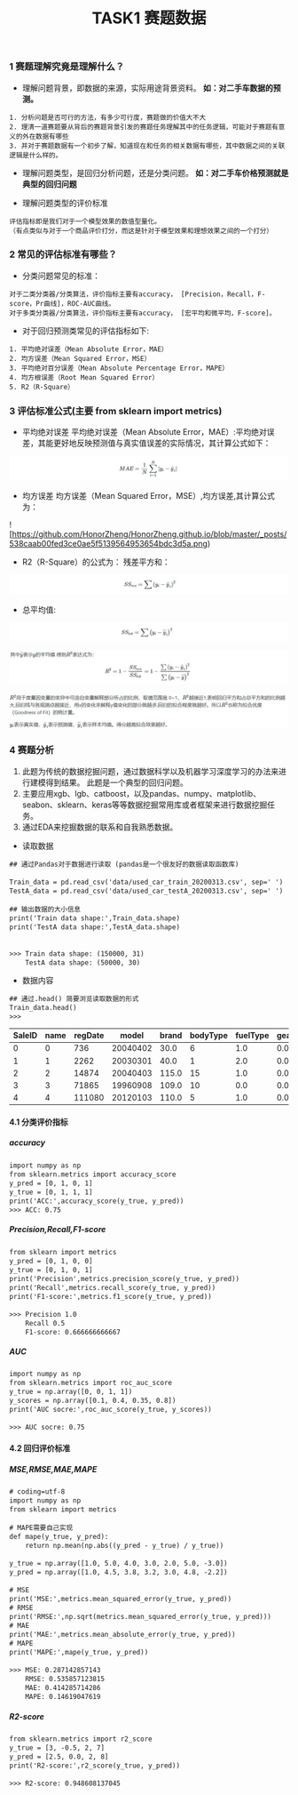 ﻿---
title:  TASK1 赛题数据
layout: post
tags: Tianchi
---


### 1 赛题理解究竟是理解什么？

* 理解问题背景，即数据的来源，实际用途背景资料。
	**如：对二手车数据的预测。**
```
1. 分析问题是否可行的方法，有多少可行度，赛题做的价值大不大 
2. 理清一道赛题要从背后的赛题背景引发的赛题任务理解其中的任务逻辑，可能对于赛题有意义的外在数据有哪些
3. 并对于赛题数据有一个初步了解，知道现在和任务的相关数据有哪些，其中数据之间的关联逻辑是什么样的。

```

* 理解问题类型，是回归分析问题，还是分类问题。
    **如：对二手车价格预测就是典型的回归问题**

* 理解问题类型的评价标准
```
评估指标即是我们对于一个模型效果的数值型量化。
（有点类似与对于一个商品评价打分，而这是针对于模型效果和理想效果之间的一个打分）
```
### 2 常见的评估标准有哪些？
* 分类问题常见的标准：
```
对于二类分类器/分类算法，评价指标主要有accuracy， [Precision，Recall，F-score，Pr曲线]，ROC-AUC曲线。
对于多类分类器/分类算法，评价指标主要有accuracy， [宏平均和微平均，F-score]。
```
* 对于回归预测类常见的评估指标如下:
```
1. 平均绝对误差（Mean Absolute Error，MAE）
2. 均方误差（Mean Squared Error，MSE）
3. 平均绝对百分误差（Mean Absolute Percentage Error，MAPE）
4. 均方根误差（Root Mean Squared Error）
5. R2（R-Square）
```

### 3 评估标准公式(主要 from sklearn import metrics)

* 平均绝对误差 平均绝对误差（Mean Absolute Error，MAE）:平均绝对误差，其能更好地反映预测值与真实值误差的实际情况，其计算公式如下：

![538caab00fed3ce0ae5f5139564953654bdc3d5a](538caab00fed3ce0ae5f5139564953654bdc3d5a.png)

* 均方误差 均方误差（Mean Squared Error，MSE）,均方误差,其计算公式为：

![https://github.com/HonorZheng/HonorZheng.github.io/blob/master/_posts/538caab00fed3ce0ae5f5139564953654bdc3d5a.png)

* R2（R-Square）的公式为： 残差平方和：


![56fa4ed7d76fd4c382e7157f1a55551706a846b8](56fa4ed7d76fd4c382e7157f1a55551706a846b8.png)

* 总平均值:

![ae65b471b244c241da52dc7d2d1a282735b8bae9](ae65b471b244c241da52dc7d2d1a282735b8bae9.png)

![6a9a380f08546083075799253650370d3e24dcf1](6a9a380f08546083075799253650370d3e24dcf1.png)

![17f336f242ee0254b3b4c5a3e5187dba24c80887](17f336f242ee0254b3b4c5a3e5187dba24c80887.png)

### 4 赛题分析

1. 此题为传统的数据挖掘问题，通过数据科学以及机器学习深度学习的办法来进行建模得到结果。
此题是一个典型的回归问题。
2. 主要应用xgb、lgb、catboost，以及pandas、numpy、matplotlib、seabon、sklearn、keras等等数据挖掘常用库或者框架来进行数据挖掘任务。
3. 通过EDA来挖掘数据的联系和自我熟悉数据。


* 读取数据
```
## 通过Pandas对于数据进行读取 (pandas是一个很友好的数据读取函数库)

Train_data = pd.read_csv('data/used_car_train_20200313.csv', sep=' ')
TestA_data = pd.read_csv('data/used_car_testA_20200313.csv', sep=' ')

## 输出数据的大小信息
print('Train data shape:',Train_data.shape)
print('TestA data shape:',TestA_data.shape)


>>> Train data shape: (150000, 31)
	TestA data shape: (50000, 30)
```

* 数据内容
```
## 通过.head() 简要浏览读取数据的形式
Train_data.head()
>>>
```
| SaleID | name | regDate | model    | brand | bodyType | fuelType | gearbox | power | kilometer | ...  | v_5 | v_6      | v_7      | v_8      | v_9      | v_10     | v_11      | v_12     | v_13      | v_14      |
| ------ | ---- | ------- | -------- | ----- | -------- | -------- | ------- | ----- | --------- | ---- | --- | -------- | -------- | -------- | -------- | -------- | --------- | -------- | --------- | --------- |
| 0      | 0    | 736     | 20040402 | 30.0  | 6        | 1.0      | 0.0     | 0.0   | 60        | 12.5 | ... | 0.235676 | 0.101988 | 0.129549 | 0.022816 | 0.097462 | -2.881803 | 2.804097 | -2.420821 | 0.795292  |
| 1      | 1    | 2262    | 20030301 | 40.0  | 1        | 2.0      | 0.0     | 0.0   | 0         | 15.0 | ... | 0.264777 | 0.121004 | 0.135731 | 0.026597 | 0.020582 | -4.900482 | 2.096338 | -1.030483 | -1.722674 |
| 2      | 2    | 14874   | 20040403 | 115.0 | 15       | 1.0      | 0.0     | 0.0   | 163       | 12.5 | ... | 0.251410 | 0.114912 | 0.165147 | 0.062173 | 0.027075 | -4.846749 | 1.803559 | 1.565330  | -0.832687 |
| 3      | 3    | 71865   | 19960908 | 109.0 | 10       | 0.0      | 0.0     | 1.0   | 193       | 15.0 | ... | 0.274293 | 0.110300 | 0.121964 | 0.033395 | 0.000000 | -4.509599 | 1.285940 | -0.501868 | -2.438353 |
| 4      | 4    | 111080  | 20120103 | 110.0 | 5        | 1.0      | 0.0     | 0.0   | 68        | 5.0  | ... | 0.228036 | 0.073205 | 0.091880 | 0.078819 | 0.121534 | -1.896240 | 0.910783 | 0.931110  | 2.834518  |


#### 4.1  分类评价指标

##### accuracy
```
import numpy as np
from sklearn.metrics import accuracy_score
y_pred = [0, 1, 0, 1]
y_true = [0, 1, 1, 1]
print('ACC:',accuracy_score(y_true, y_pred))
>>> ACC: 0.75

```

##### Precision,Recall,F1-score
```
from sklearn import metrics
y_pred = [0, 1, 0, 0]
y_true = [0, 1, 0, 1]
print('Precision',metrics.precision_score(y_true, y_pred))
print('Recall',metrics.recall_score(y_true, y_pred))
print('F1-score:',metrics.f1_score(y_true, y_pred))

>>> Precision 1.0
	Recall 0.5
	F1-score: 0.666666666667
```
#####  AUC
```
import numpy as np
from sklearn.metrics import roc_auc_score
y_true = np.array([0, 0, 1, 1])
y_scores = np.array([0.1, 0.4, 0.35, 0.8])
print('AUC socre:',roc_auc_score(y_true, y_scores))

>>> AUC socre: 0.75
```
#### 4.2 回归评价标准

#####  MSE,RMSE,MAE,MAPE
```
# coding=utf-8
import numpy as np
from sklearn import metrics

# MAPE需要自己实现
def mape(y_true, y_pred):
    return np.mean(np.abs((y_pred - y_true) / y_true))

y_true = np.array([1.0, 5.0, 4.0, 3.0, 2.0, 5.0, -3.0])
y_pred = np.array([1.0, 4.5, 3.8, 3.2, 3.0, 4.8, -2.2])

# MSE
print('MSE:',metrics.mean_squared_error(y_true, y_pred))
# RMSE
print('RMSE:',np.sqrt(metrics.mean_squared_error(y_true, y_pred)))
# MAE
print('MAE:',metrics.mean_absolute_error(y_true, y_pred))
# MAPE
print('MAPE:',mape(y_true, y_pred))

>>> MSE: 0.287142857143
	RMSE: 0.535857123815
	MAE: 0.414285714286
	MAPE: 0.14619047619
```
##### R2-score
```
from sklearn.metrics import r2_score
y_true = [3, -0.5, 2, 7]
y_pred = [2.5, 0.0, 2, 8]
print('R2-score:',r2_score(y_true, y_pred))

>>> R2-score: 0.948608137045
```